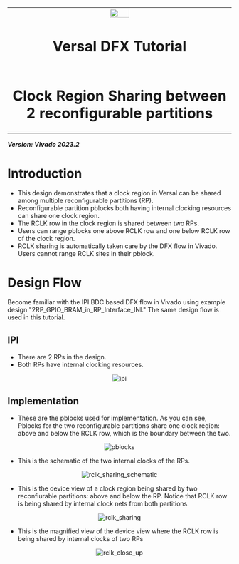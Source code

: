 ﻿<table>
 <tr>
   <td align="center"><img src="https://github.com/Xilinx/Image-Collateral/blob/main/xilinx-logo.png?raw=true" width="30%"/><h1>Versal DFX Tutorial</h1>
   </td>
 </tr>
 <tr>
 <td align="center"><h1>Clock Region Sharing between 2 reconfigurable partitions</h1>
 </td>
 </tr>
</table>
<b><i>Version: Vivado 2023.2</b></i><p>

# Introduction

- This design demonstrates that a clock region in Versal can be shared among multiple reconfigurable partitions (RP). 
- Reconfigurable partition pblocks both having internal clocking resources can share one clock region. 
- The RCLK row in the clock region is shared between two RPs. 
- Users can range pblocks one above RCLK row and one below RCLK row of the clock region.
- RCLK sharing is automatically taken care by the DFX flow in Vivado. Users cannot range RCLK sites in their pblock.

# Design Flow

Become familiar with the IPI BDC based DFX flow in Vivado using example design "2RP_GPIO_BRAM_in_RP_Interface_INI." The same design flow is used in this tutorial.

## IPI 

- There are 2 RPs in the design.
- Both RPs have internal clocking resources.


<p align="center">
  <img src="./images/ipi.png?raw=true" alt="ipi"/>
</p>

## Implementation 

- These are the pblocks used for implementation. As you can see, Pblocks for the two reconfigurable partitions share one clock region: above and below the RCLK row, which is the boundary between the two.

<p align="center">
  <img src="./images/pblocks.png?raw=true" alt="pblocks"/>
</p>

- This is the schematic of the two internal clocks of the RPs.

<p align="center">
  <img src="./images/rclk_sharing_schematic.PNG?raw=true" alt="rclk_sharing_schematic"/>
</p>

-  This is the device view of a clock region being shared by two reconfiurable partitions: above and below the RP. Notice that RCLK row is being shared by internal clock nets from both partitions.

<p align="center">
  <img src="./images/rclk_sharing.PNG?raw=true" alt="rclk_sharing"/>
</p>

- This is the magnified view of the device view where the RCLK row is being shared by internal clocks of two RPs

<p align="center">
  <img src="./images/rclk_close_up.PNG?raw=true" alt="rclk_close_up"/>
</p>
